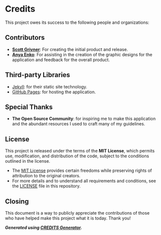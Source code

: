 # Credits

This project owes its success to the following people and organizations:

## Contributors

- **[Scott Grivner](https://github.com/scottgriv)**: For creating the initial product and release.
- **[Anya Enko](https://github.com/AnyaEnko)**: For assisting in the creation of the graphic designs for the application and feedback for the overall product.

## Third-party Libraries

- [Jekyll](https://jekyllrb.com/): for their static site technology.
- [GitHub Pages](https://pages.github.com/): for hosting the application.

## Special Thanks

- **The Open Source Community**: for inspiring me to make this application and the abundant resources I used to craft many of my guidelines.

## License

This project is released under the terms of the **MIT License**, which permits use, modification, and distribution of the code, subject to the conditions outlined in the license.
- The [MIT License](https://choosealicense.com/licenses/mit/) provides certain freedoms while preserving rights of attribution to the original creators.
- For more details and to understand all requirements and conditions, see the [LICENSE](docs/LICENSE/MIT/LICENSE) file in this repository.

## Closing

This document is a way to publicly appreciate the contributions of those who have helped make this project what it is today. Thank you!

***Generated using [CREDITS Generator](https://scottgriv.github.io/CREDITS-Generator/).***
